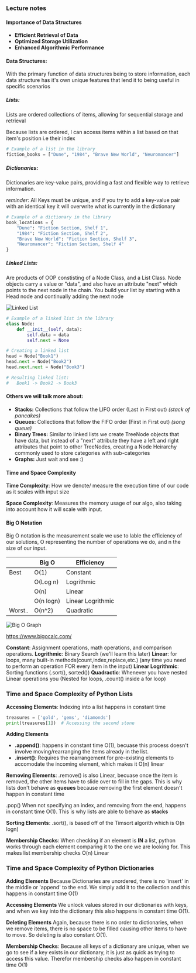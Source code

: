 ### Lecture notes

#### Importance of Data Structures


- **Efficient Retrieval of Data**
- **Optimized Storage Utilization**
- **Enhanced Algorithmic Performance**


#### Data Structures:
With the primary function of data structures being to store information, each data structure has it's own unique features that lend it to being useful in specific scenarios

##### Lists:
Lists are ordered collections of items, allowing for sequential storage and retrieval

Because lists are ordered, I can access items within a list based on that item's position i.e their index
```python
# Example of a list in the library
fiction_books = ["Dune", "1984", "Brave New World", "Neuromancer"]
```

##### Dictionaries:
Dictionaries are key-value pairs, providing a fast and flexible way to retrieve information.

*reminder*: All Keys must be unique, and if you try to add a key-value pair with an identical key it will overwrite what is currently in the dictionary

```python
# Example of a dictionary in the library
book_locations = {
    "Dune": "Fiction Section, Shelf 1",
    "1984": "Fiction Section, Shelf 2",
    "Brave New World": "Fiction Section, Shelf 3",
    "Neuromancer": "Fiction Section, Shelf 4"
}
```

##### Linked Lists:
Are products of OOP constisting of a Node Class, and a List Class. Node objects carry a value or "data", and also have an attribute "next" which points to the next node in the chain. You build your list by starting with a Head node and continually adding the next node

![Linked List](https://media.geeksforgeeks.org/wp-content/uploads/20220829110944/LLdrawio.png)

```python
# Example of a linked list in the library
class Node:
    def __init__(self, data):
        self.data = data
        self.next = None

# Creating a linked list
head = Node("Book1")
head.next = Node("Book2")
head.next.next = Node("Book3")

# Resulting linked list:
#   Book1 -> Book2 -> Book3
```

#### Others we will talk more about:
- **Stacks:** Collections that follow the LIFO order (Last in First out) *(stack of pancakes)*
- **Queues:** Collections that follow the FIFO order (First in First out) *(song queue)*
- **Binary Trees:** Similar to linked lists we create TreeNode objects that have data, but instead of a "next" attribute they have a left and right attributes that point to other TreeNodes, creating a Node Heirarchy commonly used to store categories with sub-categories
- **Graphs:** Just wait and see :)

#### Time and Space Complexity

**Time Complexity**: How we denote/ measure the execution time of our code as it scales with input size

**Space Complexity**: Measures the memory usage of our algo, also taking into account how it will scale with input.

#### Big O Notation
Big O notation is the measurement scale we use to lable the efficiency of our solutions, O representing the number of operations we do, and n the size of our input.

|| Big O | Efficiency | 
|-----|-------|--------|
| Best|O(1)| Constant|
||O(Log n)| Logrithmic|
||O(n)| Linear|
||O(n logn)| Linear Logrithmic|
|Worst..|O(n^2)| Quadratic

![Big O Graph](https://miro.medium.com/v2/resize:fit:1400/1*5ZLci3SuR0zM_QlZOADv8Q.jpeg)

https://www.bigocalc.com/

**Constant**: Assignment operations, math operations, and comparison operations.
**Logrithmic**: Binary Search (we'll learn this later)
**Linear**: for loops, many built-in methods(count,index,replace,etc.) (any time you need to perform an operation FOR every item in the input)
**Linear Logrithmic**: Sorting functions (.sort(), sorted())
**Quadractic**: Whenever you have nested Linear operations you (Nested for loops, .count() inside a for loop)

### Time and Space Complexity of Python Lists

**Accessing Elements**: Indexing into a list happens in constant time
```python
treasures = ['gold', 'gems', 'diamonds']
print(treasures[1])  # Accessing the second stone
```

**Adding Elements**
- **.append()**: happens in constant time O(1), becuase this process doesn't involve moving/rearranging the items already in the list.
- **.insert()**: Requires the rearrangement for pre-existing elements to accomodate the incoming element, which makes it O(n) linear

**Removing Elements**: 
.remove() is also Linear, becuase once the item is removed, the other items have to slide over to fill in the gaps. This is why lists don't behave as **queues** because removing the first element doesn't happen in constant time

.pop() When not specifying an index, and removing from the end, happens in constant time O(1). This is why lists are able to behave as **stacks**

**Sorting Elements**: 
.sort(), is based off of the Timsort algorith which is O(n logn)

**Membership Checks**:
When checking if an element is **IN** a list, python works through each element comparing it to the one we are looking for. This makes list membership checks O(n) Linear

### Time and Space Complexity of Python Dictionaries

**Adding Elements**
Because Dictionaries are unordered, there is no 'insert' in the middle or 'append' to the end. We simply add it to the collection and this happens in constant time O(1)

**Accessing Elements**
We unlock values stored in our dictionaries with keys, and when we key into the dictionary this also happens in constant time O(1).

**Deleting Elements**
Again, because there is no order to dictionaries, when we remove items, there is no space to be filled causing other items to have to move. So deleting is also constant O(1).

**Membership Checks**:
Because all keys of a dictionary are unique, when we go to see if a key exists in our dictionary, it is just as quick as trying to access this value. Therefor membership checks also happen in constant time O(1)